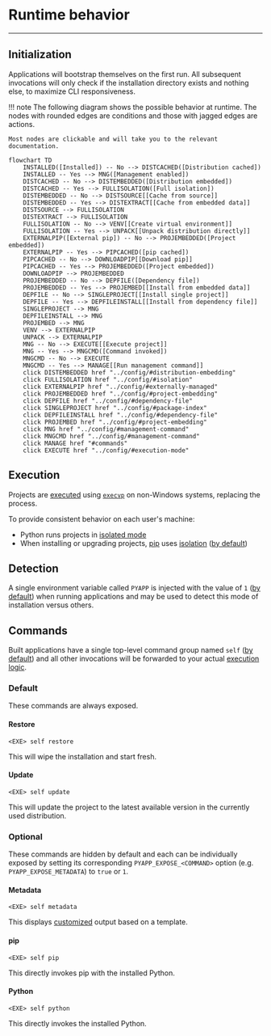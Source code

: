# Runtime behavior

-----

## Initialization

Applications will bootstrap themselves on the first run. All subsequent invocations will only check if the installation directory exists and nothing else, to maximize CLI responsiveness.

!!! note
    The following diagram shows the possible behavior at runtime. The nodes with rounded edges are conditions and those with jagged edges are actions.

    Most nodes are clickable and will take you to the relevant documentation.

```mermaid
flowchart TD
    INSTALLED([Installed]) -- No --> DISTCACHED([Distribution cached])
    INSTALLED -- Yes --> MNG([Management enabled])
    DISTCACHED -- No --> DISTEMBEDDED([Distribution embedded])
    DISTCACHED -- Yes --> FULLISOLATION([Full isolation])
    DISTEMBEDDED -- No --> DISTSOURCE[[Cache from source]]
    DISTEMBEDDED -- Yes --> DISTEXTRACT[[Cache from embedded data]]
    DISTSOURCE --> FULLISOLATION
    DISTEXTRACT --> FULLISOLATION
    FULLISOLATION -- No --> VENV[[Create virtual environment]]
    FULLISOLATION -- Yes --> UNPACK[[Unpack distribution directly]]
    EXTERNALPIP([External pip]) -- No --> PROJEMBEDDED([Project embedded])
    EXTERNALPIP -- Yes --> PIPCACHED([pip cached])
    PIPCACHED -- No --> DOWNLOADPIP[[Download pip]]
    PIPCACHED -- Yes --> PROJEMBEDDED([Project embedded])
    DOWNLOADPIP --> PROJEMBEDDED
    PROJEMBEDDED -- No --> DEPFILE([Dependency file])
    PROJEMBEDDED -- Yes --> PROJEMBED[[Install from embedded data]]
    DEPFILE -- No --> SINGLEPROJECT[[Install single project]]
    DEPFILE -- Yes --> DEPFILEINSTALL[[Install from dependency file]]
    SINGLEPROJECT --> MNG
    DEPFILEINSTALL --> MNG
    PROJEMBED --> MNG
    VENV --> EXTERNALPIP
    UNPACK --> EXTERNALPIP
    MNG -- No --> EXECUTE[[Execute project]]
    MNG -- Yes --> MNGCMD([Command invoked])
    MNGCMD -- No --> EXECUTE
    MNGCMD -- Yes --> MANAGE[[Run management command]]
    click DISTEMBEDDED href "../config/#distribution-embedding"
    click FULLISOLATION href "../config/#isolation"
    click EXTERNALPIP href "../config/#externally-managed"
    click PROJEMBEDDED href "../config/#project-embedding"
    click DEPFILE href "../config/#dependency-file"
    click SINGLEPROJECT href "../config/#package-index"
    click DEPFILEINSTALL href "../config/#dependency-file"
    click PROJEMBED href "../config/#project-embedding"
    click MNG href "../config/#management-command"
    click MNGCMD href "../config/#management-command"
    click MANAGE href "#commands"
    click EXECUTE href "../config/#execution-mode"
```

## Execution

Projects are [executed](config.md#execution-mode) using [`execvp`](https://linux.die.net/man/3/execvp) on non-Windows systems, replacing the process.

To provide consistent behavior on each user's machine:

- Python runs projects in [isolated mode](https://docs.python.org/3/using/cmdline.html#cmdoption-I)
- When installing or upgrading projects, [pip](https://github.com/pypa/pip) uses [isolation](https://pip.pypa.io/en/stable/cli/pip/#cmdoption-isolated) ([by default](config.md#allowing-configuration))

## Detection

A single environment variable called `PYAPP` is injected with the value of `1` ([by default](config.md#installation-indicator)) when running applications and may be used to detect this mode of installation versus others.

## Commands

Built applications have a single top-level command group named `self` ([by default](config.md#management-command)) and all other invocations will be forwarded to your actual [execution logic](config.md#execution-mode).

### Default

These commands are always exposed.

#### Restore

```
<EXE> self restore
```

This will wipe the installation and start fresh.

#### Update

```
<EXE> self update
```

This will update the project to the latest available version in the currently used distribution.

### Optional

These commands are hidden by default and each can be individually exposed by setting its corresponding `PYAPP_EXPOSE_<COMMAND>` option (e.g. `PYAPP_EXPOSE_METADATA`) to `true` or `1`.

#### Metadata

```
<EXE> self metadata
```

This displays [customized](config.md#metadata-template) output based on a template.

#### pip

```
<EXE> self pip
```

This directly invokes pip with the installed Python.

#### Python

```
<EXE> self python
```

This directly invokes the installed Python.
